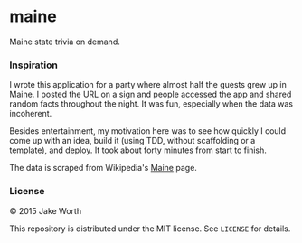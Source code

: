 # maine

Maine state trivia on demand.

### Inspiration

I wrote this application for a party where almost half the guests grew up in Maine. I posted the URL on a sign and people accessed the app and shared random facts throughout the night. It was fun, especially when the data was incoherent.

Besides entertainment, my motivation here was to see how quickly I could come up with an idea, build it (using TDD, without scaffolding or a template), and deploy. It took about forty minutes from start to finish.

The data is scraped from Wikipedia's [Maine](https://en.wikipedia.org/wiki/Maine) page.

### License

&copy; 2015 Jake Worth

This repository is distributed under the MIT license. See `LICENSE` for
details.
